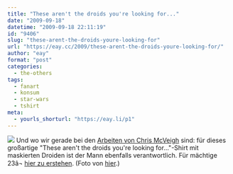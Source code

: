 ```yaml
---
title: "These aren't the droids you're looking for..."
date: "2009-09-18"
datetime: "2009-09-18 22:11:19"
id: "9406"
slug: "these-arent-the-droids-youre-looking-for"
url: "https://eay.cc/2009/these-arent-the-droids-youre-looking-for/"
author: "eay"
format: "post"
categories:
  - the-others
tags:
  - fanart
  - konsum
  - star-wars
  - tshirt
meta:
  - yourls_shorturl: "https://eay.li/p1"
---
```


![](https://eay.cc/uploads/2009/droidsshirt.jpg) Und wo wir gerade bei den [Arbeiten von Chris McVeigh](//eay.cc/2009/star-wars-chipmunks/) sind: für dieses großartige "These aren't the droids you're looking for..."-Shirt mit maskierten Droiden ist der Mann ebenfalls verantwortlich. Für mächtige 23â¬ [hier zu erstehen](http://www.redbubble.com/people/powerpig/t-shirts/3569641-14-not-the-droids). (Foto von [hier](http://www.flickr.com/photos/powerpig/3875069044/).)
